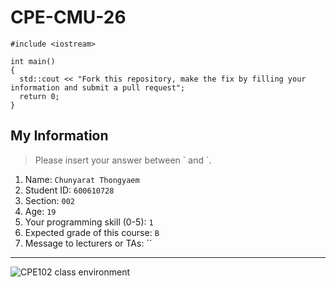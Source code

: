 # CPE-CMU-26
>
```
#include <iostream>

int main()
{
  std::cout << "Fork this repository, make the fix by filling your information and submit a pull request";
  return 0;
}
```

## My Information
> Please insert your answer between \` and \`.

1. Name: `Chunyarat Thongyaem`
2. Student ID: `600610728`
3. Section: `002`
4. Age: `19`
5. Your programming skill (0-5): `1`
6. Expected grade of this course: `B`
7. Message to lecturers or TAs: ``

---
![CPE102 class environment](https://github.com/tmwatchanan/CPE-CMU-26/raw/master/cpe102_class_envi.jpg)
